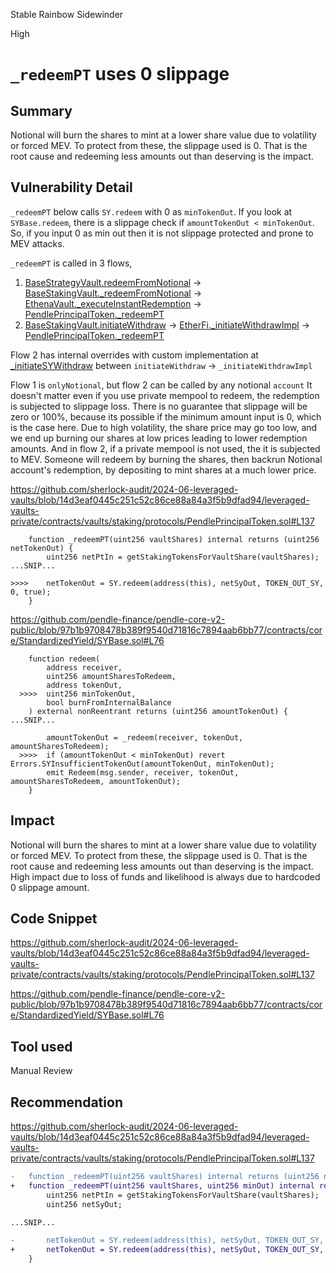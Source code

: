Stable Rainbow Sidewinder

High

# `_redeemPT` uses 0 slippage

## Summary
Notional will burn the shares to mint at a lower share value due to volatility or forced MEV. To protect from these, the slippage used is 0. That is the root cause and redeeming less amounts out than deserving is the impact.

## Vulnerability Detail
`_redeemPT` below calls `SY.redeem` with 0 as `minTokenOut`. If you look at `SYBase.redeem`, there is a slippage check if `amountTokenOut < minTokenOut`. So, if you input 0 as min out then it is not slippage protected and prone to MEV attacks.

`_redeemPT` is called in 3 flows,
1. [BaseStrategyVault.redeemFromNotional](https://github.com/sherlock-audit/2024-06-leveraged-vaults/blob/14d3eaf0445c251c52c86ce88a84a3f5b9dfad94/leveraged-vaults-private/contracts/vaults/common/BaseStrategyVault.sol#L171) -> [BaseStakingVault._redeemFromNotional](https://github.com/sherlock-audit/2024-06-leveraged-vaults/blob/14d3eaf0445c251c52c86ce88a84a3f5b9dfad94/leveraged-vaults-private/contracts/vaults/staking/BaseStakingVault.sol#L136) -> [EthenaVault._executeInstantRedemption](https://github.com/sherlock-audit/2024-06-leveraged-vaults/blob/14d3eaf0445c251c52c86ce88a84a3f5b9dfad94/leveraged-vaults-private/contracts/vaults/staking/EthenaVault.sol#L99) -> [PendlePrincipalToken._redeemPT](https://github.com/sherlock-audit/2024-06-leveraged-vaults/blob/14d3eaf0445c251c52c86ce88a84a3f5b9dfad94/leveraged-vaults-private/contracts/vaults/staking/protocols/PendlePrincipalToken.sol#L124)
2. [BaseStakingVault.initiateWithdraw](https://github.com/sherlock-audit/2024-06-leveraged-vaults/blob/14d3eaf0445c251c52c86ce88a84a3f5b9dfad94/leveraged-vaults-private/contracts/vaults/staking/BaseStakingVault.sol#L249) -> [EtherFi._initiateWithdrawImpl](https://github.com/sherlock-audit/2024-06-leveraged-vaults/blob/14d3eaf0445c251c52c86ce88a84a3f5b9dfad94/leveraged-vaults-private/contracts/vaults/staking/protocols/EtherFi.sol#L24) -> [PendlePrincipalToken._redeemPT](https://github.com/sherlock-audit/2024-06-leveraged-vaults/blob/14d3eaf0445c251c52c86ce88a84a3f5b9dfad94/leveraged-vaults-private/contracts/vaults/staking/protocols/PendlePrincipalToken.sol#L124)

Flow 2 has internal overrides with custom implementation at [_initiateSYWithdraw](https://github.com/sherlock-audit/2024-06-leveraged-vaults/blob/14d3eaf0445c251c52c86ce88a84a3f5b9dfad94/leveraged-vaults-private/contracts/vaults/staking/PendlePTEtherFiVault.sol#L56) between `initiateWithdraw` -> `_initiateWithdrawImpl`

Flow 1 is `onlyNotional`, but flow 2 can be called by any notional `account`
It doesn't matter even if you use private mempool to redeem, the redemption is subjected to slippage loss. There is no guarantee that slippage will be zero or 100%, because its possible if the minimum amount input is 0, which is the case here. Due to high volatility, the share price may go too low, and we end up burning our shares at low prices leading to lower redemption amounts.
And in flow 2, if a private mempool is not used, the it is subjected to MEV. Someone will redeem by burning the shares, then backrun Notional account's redemption, by depositing to mint shares at a much lower price.

https://github.com/sherlock-audit/2024-06-leveraged-vaults/blob/14d3eaf0445c251c52c86ce88a84a3f5b9dfad94/leveraged-vaults-private/contracts/vaults/staking/protocols/PendlePrincipalToken.sol#L137

```solidity
    function _redeemPT(uint256 vaultShares) internal returns (uint256 netTokenOut) {
        uint256 netPtIn = getStakingTokensForVaultShare(vaultShares);
...SNIP...

>>>>    netTokenOut = SY.redeem(address(this), netSyOut, TOKEN_OUT_SY, 0, true);
    }
```

https://github.com/pendle-finance/pendle-core-v2-public/blob/97b1b9708478b389f9540d71816c7894aab6bb77/contracts/core/StandardizedYield/SYBase.sol#L76

```solidity
    function redeem(
        address receiver,
        uint256 amountSharesToRedeem,
        address tokenOut,
  >>>>  uint256 minTokenOut,
        bool burnFromInternalBalance
    ) external nonReentrant returns (uint256 amountTokenOut) {
...SNIP...

        amountTokenOut = _redeem(receiver, tokenOut, amountSharesToRedeem);
  >>>>  if (amountTokenOut < minTokenOut) revert Errors.SYInsufficientTokenOut(amountTokenOut, minTokenOut);
        emit Redeem(msg.sender, receiver, tokenOut, amountSharesToRedeem, amountTokenOut);
    }
```

## Impact
Notional will burn the shares to mint at a lower share value due to volatility or forced MEV. To protect from these, the slippage used is 0. That is the root cause and redeeming less amounts out than deserving is the impact.
High impact due to loss of funds and likelihood is always due to hardcoded 0 slippage amount.

## Code Snippet
https://github.com/sherlock-audit/2024-06-leveraged-vaults/blob/14d3eaf0445c251c52c86ce88a84a3f5b9dfad94/leveraged-vaults-private/contracts/vaults/staking/protocols/PendlePrincipalToken.sol#L137

https://github.com/pendle-finance/pendle-core-v2-public/blob/97b1b9708478b389f9540d71816c7894aab6bb77/contracts/core/StandardizedYield/SYBase.sol#L76


## Tool used
Manual Review

## Recommendation
https://github.com/sherlock-audit/2024-06-leveraged-vaults/blob/14d3eaf0445c251c52c86ce88a84a3f5b9dfad94/leveraged-vaults-private/contracts/vaults/staking/protocols/PendlePrincipalToken.sol#L137

```diff
-   function _redeemPT(uint256 vaultShares) internal returns (uint256 netTokenOut) {
+   function _redeemPT(uint256 vaultShares, uint256 minOut) internal returns (uint256 netTokenOut) {
        uint256 netPtIn = getStakingTokensForVaultShare(vaultShares);
        uint256 netSyOut;

...SNIP...

-       netTokenOut = SY.redeem(address(this), netSyOut, TOKEN_OUT_SY, 0, true);
+       netTokenOut = SY.redeem(address(this), netSyOut, TOKEN_OUT_SY, minOut, true);
    }
```
